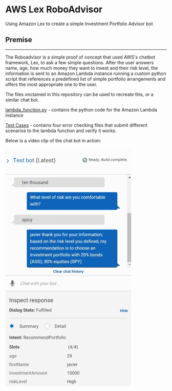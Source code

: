 # AWS Lex RoboAdvisor

Using Amazon Lex to create a simple Investment Portfolio Advisor bot

## Premise

---

The Roboadvisor is a simple proof of concept that used AWS's chatbot framework, Lex, to ask a few simple questions.
After the user answers name, age, how much money they want to invest and their risk level, the information is sent to an Amazon Lambda instance running a custom python script that references a predefined list of simple portfolio arrangements and offers the most appropriate one to the user.

The files onctained in this repository can be used to recreate this, or a similar chat bot.

[lambda_function.py](/lamda_function.py) - contains the python code for the Amazon Lambda instance

[Test Cases](/Test_Cases) - contains four error checking files that submit different scenarios to the lambda function and verify it works.

Below is a video clip of the chat bot in action:

![Amazon Lex RoboAdvisor](AmazonLexRoboAdvisor.gif)